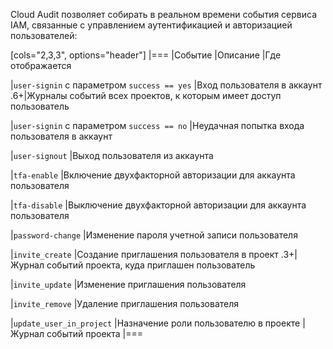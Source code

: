 Cloud Audit позволяет собирать в реальном времени события сервиса IAM, связанные с управлением аутентификацией и авторизацией пользователей:

[cols="2,3,3", options="header"]
|===
|Событие
|Описание
|Где отображается

|`user-signin` с параметром `success == yes`
|Вход пользователя в аккаунт
.6+|Журналы событий всех проектов, к которым имеет доступ пользователь

|`user-signin` с параметром `success == no`
|Неудачная попытка входа пользователя в аккаунт

|`user-signout`
|Выход пользователя из аккаунта

|`tfa-enable`
|Включение двухфакторной авторизации для аккаунта пользователя

|`tfa-disable`
|Выключение двухфакторной авторизации для аккаунта пользователя

|`password-change`
|Изменение пароля учетной записи пользователя

|`invite_create`
|Создание приглашения пользователя в проект
.3+|Журнал событий проекта, куда приглашен пользователь

|`invite_update`
|Изменение приглашения пользователя

|`invite_remove`
|Удаление приглашения пользователя

|`update_user_in_project`
|Назначение роли пользователю в проекте
|Журнал событий проекта
|===

